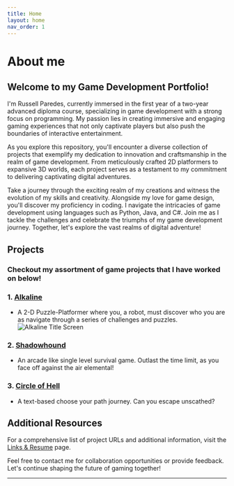 ```yaml
---
title: Home
layout: home
nav_order: 1
---
```


# About me

## Welcome to my Game Development Portfolio! 
I'm Russell Paredes, currently immersed in the first year of a two-year advanced diploma course, specializing in game development with a strong focus on programming. My passion lies in creating immersive and engaging gaming experiences that not only captivate players but also push the boundaries of interactive entertainment.

As you explore this repository, you'll encounter a diverse collection of projects that exemplify my dedication to innovation and craftsmanship in the realm of game development. From meticulously crafted 2D platformers to expansive 3D worlds, each project serves as a testament to my commitment to delivering captivating digital adventures.

Take a journey through the exciting realm of my creations and witness the evolution of my skills and creativity. Alongside my love for game design, you'll discover my proficiency in coding. I navigate the intricacies of game development using languages such as Python, Java, and C#. Join me as I tackle the challenges and celebrate the triumphs of my game development journey. Together, let's explore the vast realms of digital adventure!

## Projects
### Checkout my assortment of game projects that I have worked on below!

### 1. [Alkaline](./docs/Alkaline/Alkaline.html)
   - A 2-D Puzzle-Platformer where you, a robot, must discover who you are as navigate through a series of challenges and puzzles.
   ![Alkaline Title Screen](Title.jpg)

### 2. [Shadowhound](./docs/Shadowhound/Shadowhound.html)
   - An arcade like single level survival game. Outlast the time limit, as you face off against the air elemental!

### 3. [Circle of Hell](./docs/Game%20Of%20Life/Game%20Of%20Life.html)
   - A text-based choose your path journey. Can you escape unscathed?

## Additional Resources

For a comprehensive list of project URLs and additional information, visit the [Links & Resume](docs/Resume.html) page.

Feel free to contact me for collaboration opportunities or provide feedback. Let's continue shaping the future of gaming together!



----

[Just the Docs]: https://just-the-docs.github.io/just-the-docs/
[GitHub Pages]: https://docs.github.com/en/pages
[README]: [https://github.com/just-the-docs/just-the-docs-template/blob/main/README.md](https://github.com/StungEye-RRC/Just-The-Docs-Template#readme)
[Jekyll]: https://jekyllrb.com
[Markdown Syntax]: https://docs.github.com/en/get-started/writing-on-github/getting-started-with-writing-and-formatting-on-github/basic-writing-and-formatting-syntax
